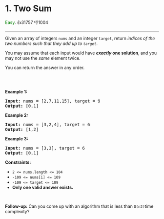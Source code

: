 # 1. Two Sum
<span style="color:green">Easy</span>. :thumbsup:31757 :thumbsdown:1004<br/>

---
Given an array of integers `nums` and an integer `target`, return *indices of the two numbers such that they add up to `target`*.


You may assume that each input would have ***exactly* one solution**, and you may not use the *same* element twice.


You can return the answer in any order.


 



<br/>****Example 1:****


<pre>
<b>Input:</b> nums = [2,7,11,15], target = 9
<b>Output:</b> [0,1]
</pre>
****Example 2:****


<pre>
<b>Input:</b> nums = [3,2,4], target = 6
<b>Output:</b> [1,2]
</pre>
****Example 3:****


<pre>
<b>Input:</b> nums = [3,3], target = 6
<b>Output:</b> [0,1]
</pre>

**Constraints:**


* `2 <= nums.length <= 104`
* `-109 <= nums[i] <= 109`
* `-109 <= target <= 109`
* **Only one valid answer exists.**

 




**Follow-up:** Can you come up with an algorithm that is less than `O(n2)`time complexity?
